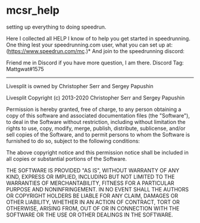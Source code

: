 # mcsr_help
setting up everything to doing speedrun.

Here I collected all HELP I know of to help you get started in speedrunning.
One thing lest your speedrunning.com user, what you can set up at: (https://www.speedrun.com/mc.)* And join to the speedrunning discord: 



Friend me in Discord if you have more question, I am there.
Discord Tag: Mattgwat#1575


-----------------------------------------------------------
Livesplit is owned by Christopher Serr and Sergey Papushin

Livesplit Copyright (c) 2013-2020 Christopher Serr and Sergey Papushin


Permission is hereby granted, free of charge, to any person obtaining a copy of this software and associated documentation files 
(the "Software"), to deal in the Software without restriction, including without limitation the rights to use, copy, modify, merge,
publish, distribute, sublicense, and/or sell copies of the Software, and to permit persons to whom the Software is furnished to do so,
subject to the following conditions:

The above copyright notice and this permission notice shall be included in all copies or substantial portions of the Software.

THE SOFTWARE IS PROVIDED "AS IS", WITHOUT WARRANTY OF ANY KIND, EXPRESS OR IMPLIED, INCLUDING BUT NOT LIMITED TO THE WARRANTIES OF MERCHANTABILITY,
FITNESS FOR A PARTICULAR PURPOSE AND NONINFRINGEMENT. IN NO EVENT SHALL THE AUTHORS OR COPYRIGHT HOLDERS BE LIABLE FOR ANY CLAIM, DAMAGES OR OTHER
LIABILITY, WHETHER IN AN ACTION OF CONTRACT, TORT OR OTHERWISE, ARISING FROM, OUT OF OR IN CONNECTION WITH THE SOFTWARE OR THE USE OR OTHER DEALINGS IN THE SOFTWARE.
